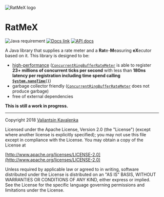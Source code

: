 ![RatMeX logo](https://stincmale.github.io/ratmex/logo-small.png)
# RatMeX
![Java requirement](https://img.shields.io/badge/Java-8+-blue.svg)
[![Docs link](https://img.shields.io/badge/docs-current-blue.svg)](https://github.com/stIncMale/ratmex/wiki)
[![API docs](https://img.shields.io/badge/javadocs-current-blue.svg)](https://stincmale.github.io/ratmex/apidocs/current/index.html?overview-summary.html)

A Java library that supplies a rate meter and a **Rat**e-**M**easuring **eX**ecutor based on it. This library is designed to be:
* [high-performance](https://github.com/stIncMale/ratmex/wiki/Performance) ([`ConcurrentRingBufferRateMeter`](https://stincmale.github.io/ratmex/apidocs/current/stincmale/ratmex/meter/ConcurrentRingBufferRateMeter.html) is able to register **23+ millions of concurrent ticks per second** with less than **180ns latency per registration including time spend calling [`System.nanoTime()`](https://docs.oracle.com/javase/9/docs/api/java/lang/System.html#nanoTime--)**)
* garbage collector friendly ([`ConcurrentRingBufferRateMeter`](https://stincmale.github.io/ratmex/apidocs/current/stincmale/ratmex/meter/ConcurrentRingBufferRateMeter.html) does not produce garbage)
* free of external dependencies

**This is still a work in progress.**

***

Copyright 2018 [Valiantsin Kavalenka](https://sites.google.com/site/aboutmale/)

Licensed under the Apache License, Version 2.0 (the "License") (except where another license is explicitly specified);
you may not use this file except in compliance with the License.
You may obtain a copy of the License at

[http://www.apache.org/licenses/LICENSE-2.0](http://www.apache.org/licenses/LICENSE-2.0)

Unless required by applicable law or agreed to in writing, software
distributed under the License is distributed on an "AS IS" BASIS,
WITHOUT WARRANTIES OR CONDITIONS OF ANY KIND, either express or implied.
See the License for the specific language governing permissions and
limitations under the License.